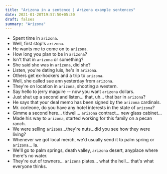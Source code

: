 ```yaml
---
title: "Arizona in a sentence | Arizona example sentences"
date: 2021-01-20T19:57:50+05:30
draft: falses
summary: "Arizona"
---
```

- Spent time in `arizona`.
- Well, first stop's `arizona`.
- He wants me to come on to `arizona`.
- How long you plan to be in `arizona`?
- Isn't that in `arizona` or something?
- She said she was in `arizona`, did she?
- Listen, you're dating luis, he's in `arizona`.
- Others get ex-hookers and a trip to `arizona`.
- Well, she called sue ann yesterday from `arizona`.
- They're on location in `arizona`, shooting a western.
- Say hello to jerry maguire -- now you want `arizona` dollars.
- Just shut up a second and listen... that, uh... that bar in `arizona`?
- He says that your deal memo has been signed by the `arizona` cardinals.
- Mr. corleone, do you have any hotel interests in the state of `arizona`?
- Gimme a second here... tidwell... `arizona` contract... new glass cabinet...
- Made his way to `arizona`, started working for this family on a pecan ranch.
- We were selling `arizona`...they're nuts...did you see how they were living?
- Whenever we got local merch, we'd usually send it to palm spring or `arizona`... la.
- We'll go to palm springs, death valley, `arizona` desert, anyplace where there's no water.
- They're out of towners... `arizona` plates... what the hell... that's what everyone thinks.
                 
